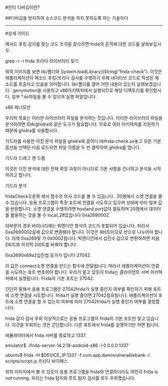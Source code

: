 #안티 디버깅이란?

##디버깅을 방지하여 소스코드 분석을 하지 못하도록 하는 기술이다

---

#상세 가이드

메서드 후킹 감지를 찾는 코드 조각을 찾으려면 frida의 흔적에 대한 코드를 살펴보십시오.


grep -r -i frida
프리다 라이브러리 찾기

위의 이미지를 보면 lib/폴더와 System.loadLibrary((String)"frida-check"). 이것은 애플리케이션이 메소드 후킹/프리다 검사를 수행하기 위해 네이티브 코드로 작성된 메소드를 호출하고 있음을 의미합니다. lib/폴더를 열어 어떤 내용이 있는지 살펴보겠습니다 . genymotion을 사용하고 x86아키텍처에서 실행되므로 해당 디렉토리를 확인합시다. 일부 *.so파일을 볼 수 있으며 실행 파일입니다.

x86 제니모션

우리의 목표는 이러한 라이브러리 파일을 분석하는 것입니다. 이러한 라이브러리 파일을 분석하려면 IDA/ghidra와 같은 도구가 필요합니다. 무료로 여러 아키텍처를 지원하기 때문에 ghidra를 사용합시다.

기드라를 사용한 이진 분석
파일을 ghidra에 끌어다 libfrida-check.so놓고 모든 기본 옵션을 선택한 다음 로드되면 파일 이름을 두 번 클릭하여 ghidra를 엽니다.

기드라 드래그 앤 드롭

이것은 이진 분석에 대한 전체 확장 과정이 아니므로 기본 사항을 건너뛰고 분석을 시작하려고 합니다.

기드라 분석

fridaCheck오른쪽 에서 함수의 의사 코드를 볼 수 있습니다 . 20행에서 소켓 연결을 볼 수 있습니다. 응용 프로그램이 특정 포트에 연결을 시도하고 있으며 상태에 따라 일부 값을 반환합니다. 소켓 연결을 수행하려면 hostand port값이 필요하며 20행에서 데이터를 활용하는 것을 볼 수 local_28있습니다 0xa2690002.

대부분의 경우 바이너리에는 빅엔디안 형식의 코드가 포함되어 있습니다. 따라서 0xa2690002실제 값으로 변환해야 합니다. 이것은 8비트이므로 반으로 나누어야 합니다. 이제 0xa269및 가 0x0002됩니다. 빅엔디안에서 십진수 값으로 변환하려면 처음 2비트와 마지막 2비트를 바꿔야 합니다.

0xa2690x69a2십진법 등가가 입니다 27042.

이 값은 connect소켓 연결을 만드는 함수에 전달됩니다. 따라서 애플리케이션이 연결을 시도하는 포트 번호여야 합니다. 우리가 알고 있듯이 frida는 클라이언트 서버 아키텍처에서 실행됩니다. Frida의 기본 포트는 27042.

간단히 말해서 응용 프로그램은 27042frida가 실행 중인지 여부를 확인하기 위해 포트에 소켓 연결을 시도합니다. frida가 실행 중이면 27042점유됩니다. 애플리케이션이 포트에 소켓 연결을 할 수 있는지 여부에 따라 27042frida가 실행 중인지 여부를 결정합니다.

frida 감지 검사 우회
이상적으로는 응용 프로그램이 frida의 기본 포트만 찾고 있습니다. 이것을 우회하는 것은 간단합니다. 다른 포트에서 frida를 실행하기만 하면 됩니다.

에뮬레이터에서 frida 서버를 종료하고 1337.


emulator$ ./frida-server-14.2.18-android-x86 -l 0.0.0.0:1337

ubuntu$ frida -H $DEVICE_IP:1337 -f com.app.damnvulnerablebank -l scripts/script.js 
프리다 바이패스

위의 이미지에서 볼 수 있듯이 응용 프로그램을 frida와 연결하더라도 여전히 frida is not running. 우리는 frida 탐지와 루트 탐지 검사를 모두 우회했습니다.